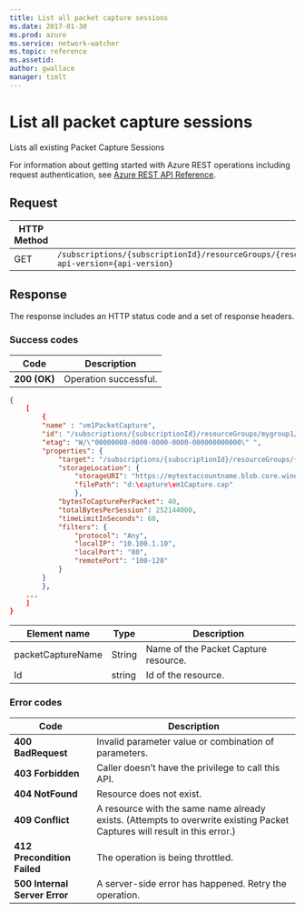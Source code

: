 ```yaml
---
title: List all packet capture sessions
ms.date: 2017-01-30
ms.prod: azure
ms.service: network-watcher
ms.topic: reference
ms.assetid: 
author: gwallace
manager: timlt
---
```


# List all packet capture sessions

Lists all existing Packet Capture Sessions

For information about getting started with Azure REST operations including request authentication, see [Azure REST API Reference](../../../index.md).

## Request

| HTTP Method | URI|  
| ----------- |----|  
| GET | `/subscriptions/{subscriptionId}/resourceGroups/{resourceGroupName}/providers/Microsoft.Network/networkWatchers/{networkWatcherName}/packetCaptures?api-version={api-version}` |

## Response  

The response includes an HTTP status code and a set of response headers.

### Success codes

| Code | Description |
| ---- | ----------- |
| **200 (OK)** | Operation successful. | 

```json
{ 
    [ 
        { 
        "name" : "vm1PacketCapture", 
        "id": "/subscriptions/{subscriptionId}/resourceGroups/mygroup1/providers/Microsoft.Network/networkWatchers/westUsWatcher/packetCaptures/vm1PacketCapture", 
        "etag": "W/\"00000000-0000-0000-0000-000000000000\" ", 
        "properties": { 
            "target": "/subscriptions/{subscriptionId}/resourceGroups/{resourceGroupName}/providers/Microsoft.compute/virtualMachine/vm1", 
            "storageLocation": { 
                "storageURI": "https://mytestaccountname.blob.core.windows.net/capture/vm1Capture.cap", 
                "filePath": "d:\capture\vm1Capture.cap" 
                }, 
            "bytesToCapturePerPacket": 40, 
            "totalBytesPerSession": 252144000, 
            "timeLimitInSeconds": 60, 
            "filters": { 
                "protocol": "Any", 
                "localIP": "10.100.1.10", 
                "localPort": "80", 
                "remotePort": "100-120" 
            } 
        } 
        },
    ...
    ] 
}
```

| Element name | Type | Description |
| ---- | ----------- |-----------|
|packetCaptureName |String |Name of the Packet Capture resource.|
|Id |string |Id of the resource.|

### Error codes

| Code | Description |
| ---- | ----------- |
| **400 BadRequest** | Invalid parameter value or combination of parameters. | 
| **403 Forbidden** | Caller doesn’t have the privilege to call this API. |
| **404 NotFound** | Resource does not exist. |
| **409 Conflict** | A resource with the same name already exists. (Attempts to overwrite existing Packet Captures will result in this error.) |
| **412 Precondition Failed** | The operation is being throttled. |
| **500 Internal Server Error** |  A server-side error has happened. Retry the operation. |     



 